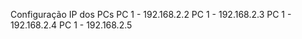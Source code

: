 Configuração IP dos PCs
PC 1 - 192.168.2.2
PC 1 - 192.168.2.3
PC 1 - 192.168.2.4
PC 1 - 192.168.2.5

